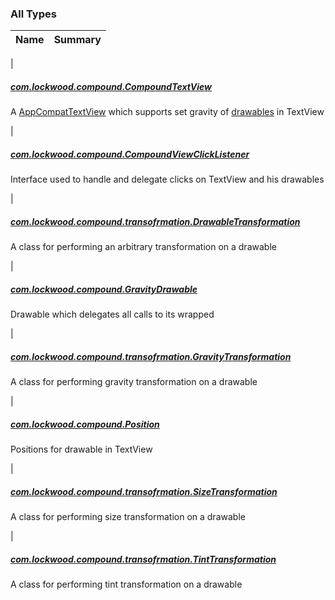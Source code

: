 

### All Types

| Name | Summary |
|---|---|
|

##### [com.lockwood.compound.CompoundTextView](../com.lockwood.compound/-compound-text-view/index.md)

A [AppCompatTextView](#) which supports set gravity of [drawables](../com.lockwood.compound/-compound-text-view/drawables.md) in TextView


|

##### [com.lockwood.compound.CompoundViewClickListener](../com.lockwood.compound/-compound-view-click-listener/index.md)

Interface used to handle and delegate clicks on TextView and his drawables


|

##### [com.lockwood.compound.transofrmation.DrawableTransformation](../com.lockwood.compound.transofrmation/-drawable-transformation/index.md)

A class for performing an arbitrary transformation on a drawable


|

##### [com.lockwood.compound.GravityDrawable](../com.lockwood.compound/-gravity-drawable/index.md)

Drawable which delegates all calls to its wrapped


|

##### [com.lockwood.compound.transofrmation.GravityTransformation](../com.lockwood.compound.transofrmation/-gravity-transformation/index.md)

A class for performing gravity transformation on a drawable


|

##### [com.lockwood.compound.Position](../com.lockwood.compound/-position/index.md)

Positions for drawable in TextView


|

##### [com.lockwood.compound.transofrmation.SizeTransformation](../com.lockwood.compound.transofrmation/-size-transformation/index.md)

A class for performing size transformation on a drawable


|

##### [com.lockwood.compound.transofrmation.TintTransformation](../com.lockwood.compound.transofrmation/-tint-transformation/index.md)

A class for performing tint transformation on a drawable


